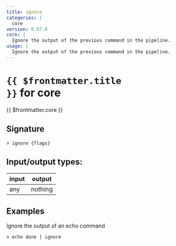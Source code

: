 ```yaml
---
title: ignore
categories: |
  core
version: 0.87.0
core: |
  Ignore the output of the previous command in the pipeline.
usage: |
  Ignore the output of the previous command in the pipeline.
---
```

<!-- This file is automatically generated. Please edit the command in https://github.com/nushell/nushell instead. -->

# <code>{{ $frontmatter.title }}</code> for core

<div class='command-title'>{{ $frontmatter.core }}</div>

## Signature

```> ignore {flags} ```


## Input/output types:

| input | output  |
| ----- | ------- |
| any   | nothing |

## Examples

Ignore the output of an echo command
```nu
> echo done | ignore

```
